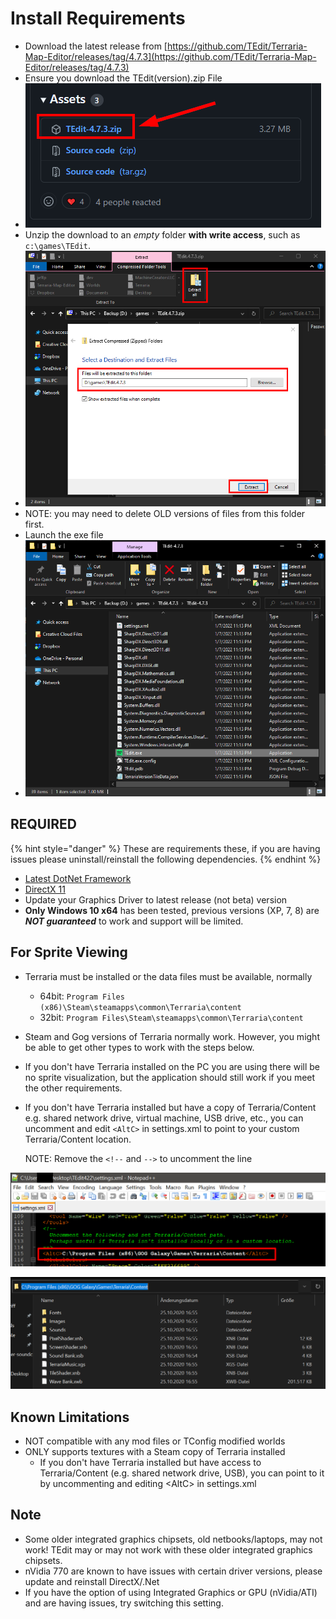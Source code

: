 # Install Requirements

* Download the latest release from [https://github.com/TEdit/Terraria-Map-Editor/releases/tag/4.7.3](https://github.com/TEdit/Terraria-Map-Editor/releases/tag/4.7.3)
* Ensure you download the TEdit(version).zip File
* ![](<.gitbook/assets/image (35).png>)
* Unzip the download to an _empty_ folder **with write access**, such as `c:\games\TEdit`.
* ![](<.gitbook/assets/image (36).png>)
* NOTE: you may need to delete OLD versions of files from this folder first.
* Launch the exe file
* ![](<.gitbook/assets/image (34).png>)

## REQUIRED

{% hint style="danger" %}
These are requirements these, if you are having issues please uninstall/reinstall the following dependencies.
{% endhint %}

* [Latest DotNet Framework](https://dotnet.microsoft.com/download/dotnet-framework/thank-you/net48-web-installer)
* [DirectX 11](https://support.microsoft.com/en-us/kb/179113)
* Update your Graphics Driver to latest release (not beta) version
* **Only Windows 10 x64** has been tested, previous versions (XP, 7, 8) are _**NOT guaranteed**_ to work and support will be limited.

## For Sprite Viewing

* Terraria must be installed or the data files must be available, normally
  * 64bit: `Program Files (x86)\Steam\steamapps\common\Terraria\content`
  * 32bit: `Program Files\Steam\steamapps\common\Terraria\content`
* Steam and Gog versions of Terraria normally work. However, you might be able to get other types to work with the steps below.
* If you don't have Terraria installed on the PC you are using there will be no sprite visualization, but the application should still work if you meet the other requirements.
*   If you don't have Terraria installed but have a copy of Terraria/Content e.g. shared network drive, virtual machine, USB drive, etc., you can uncomment and edit `<AltC>` in settings.xml to point to your custom Terraria/Content location.

    NOTE: Remove the `<!--` and `-->` to uncomment the line

![](<.gitbook/assets/altc (2) (2).png>)

![](<.gitbook/assets/gog (2).png>)

## Known Limitations

* NOT compatible with any mod files or TConfig modified worlds
* ONLY supports textures with a Steam copy of Terraria installed
  * If you don't have Terraria installed but have access to Terraria/Content (e.g. shared network drive, USB), you can point to it by uncommenting and editing \<AltC> in settings.xml

## Note

* Some older integrated graphics chipsets, old netbooks/laptops, may not work! TEdit may or may not work with these older integrated graphics chipsets.
* nVidia 770 are known to have issues with certain driver versions, please update and reinstall DirectX/.Net
* If you have the option of using Integrated Graphics or GPU (nVidia/ATI) and are having issues, try switching this setting.
